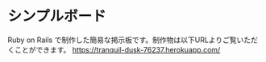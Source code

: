 # シンプルボード

Ruby on Rails で制作した簡易な掲示板です。制作物は以下URLよりご覧いただくことができます。
https://tranquil-dusk-76237.herokuapp.com/
